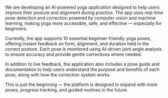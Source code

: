 We are developing an AI-powered yoga application designed to help users improve their posture and alignment during practice. The app uses real-time pose detection and correction powered by computer vision and machine learning, making yoga more accessible, safe, and effective — especially for beginners.

Currently, the app supports 10 essential beginner-friendly yoga poses, offering instant feedback on form, alignment, and duration held in the correct posture. Each pose is monitored using AI-driven joint angle analysis to ensure accuracy and provide gentle corrections where needed.

In addition to live feedback, the application also includes a pose guide and documentation to help users understand the purpose and benefits of each pose, along with how the correction system works.

This is just the beginning — the platform is designed to expand with more poses, progress tracking, and guided routines in the future.
